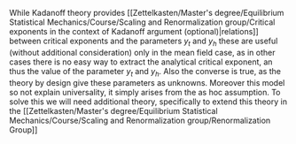 While Kadanoff theory provides [[Zettelkasten/Master's degree/Equilibrium Statistical Mechanics/Course/Scaling and Renormalization group/Critical exponents in the context of Kadanoff argument (optional)|relations]] between critical exponents and the parameters $y_t$ and $y_h$ these are useful (without additional consideration) only in the mean field case, as in other cases there is no easy way to extract the analytical critical exponent, an thus the value of the parameter $y_t$ and $y_h$. Also the converse is true, as the theory by design give these parameters as unknowns. 
Moreover this model so not explain universality, it simply arises from the as hoc assumption.
To solve this we will need additional theory, specifically to extend this theory in the [[Zettelkasten/Master's degree/Equilibrium Statistical Mechanics/Course/Scaling and Renormalization group/Renormalization Group]]
